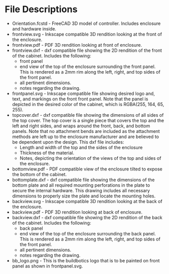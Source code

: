 # File Descriptions
* Orientation.fcstd - FreeCAD 3D model of controller.  Includes enclosure and hardware inside.
* frontview.svg - Inkscape compatible 3D rendition looking at the front of the enclosure.
* frontview.pdf - PDF 3D rendition looking at front of enclosure.
* frontview.dxf - dxf compatible file showing the 2D rendition of the front of the cabinet. Includes the following:
  * front panel
  * end view of the top of the enclosure surrounding the front panel.  This is rendered as a 2mm rim along the left, right, and top sides of the front panel.
  * all pertinent dimensions.
  * notes regarding the drawing.
* frontpanel.svg - Inkscape compatible file showing desired logo and, text, and markings on the front front panel.  Note that the panel is depicted in the desired color of the cabinet, which is RGBA(255, 164, 65, 255).
* topcover.dxf - dxf compatible file showing the dimensions of all sides of the top cover.  The top cover is a single piece that covers the top and the left and right sides, and wraps around the front, back, and bottom panels.  Note that no attachment bends are included as the attachment methods are left up to the enclosure manufacturer and are believed to be dependent upon the design.  This dxf file includes:
  * Length and width of the top and the sides of the enclosure
  * Thickness of the material.
  * Notes, depicting the orientation of the views of the top and sides of the enclosure.
* bottomview.pdf - PDF compatible view of the enclosure tilted to expose the bottom of the cabinet.
* bottomplate.dxf - dxf compatible file showing the dimensions of the bottom plate and all required mounting perforations in the plate to secure the internal hardware.  This drawing includes all necessary dimensions to properly size the plate and locate the mounting holes.
* backview.svg - Inkscape compatible 3D rendition looking at the back of the enclosure.
* backview.pdf - PDF 3D rendition looking at back of enclosure.
* backview.dxf - dxf compatible file showing the 2D rendition of the back of the cabinet. Includes the following:
  * back panel
  * end view of the top of the enclosure surrounding the back panel.  This is rendered as a 2mm rim along the left, right, and top sides of the front panel.
  * all pertinent dimensions.
  * notes regarding the drawing.
* bb_logo.png - This is the buildbotics logo that is to be painted on front panel as shown in frontpanel.svg.

